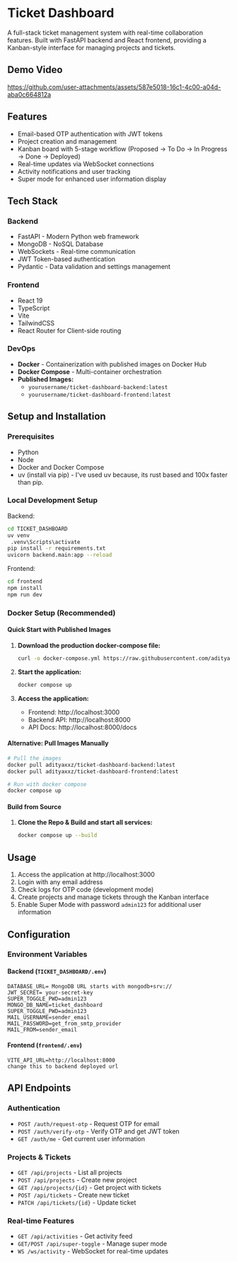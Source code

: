 # Ticket Dashboard

A full-stack ticket management system with real-time collaboration features. Built with FastAPI backend and React frontend, providing a Kanban-style interface for managing projects and tickets.

## Demo Video

https://github.com/user-attachments/assets/587e5018-16c1-4c00-a04d-aba0c664812a

## Features 

- Email-based OTP authentication with JWT tokens
- Project creation and management
- Kanban board with 5-stage workflow (Proposed → To Do → In Progress → Done → Deployed)
- Real-time updates via WebSocket connections
- Activity notifications and user tracking
- Super mode for enhanced user information display

## Tech Stack

### Backend
- FastAPI - Modern Python web framework
- MongoDB - NoSQL Database
- WebSockets - Real-time communication
- JWT Token-based authentication
- Pydantic - Data validation and settings management

### Frontend
- React 19
- TypeScript
- Vite
- TailwindCSS
- React Router for Client-side routing

### DevOps
- **Docker** - Containerization with published images on Docker Hub
- **Docker Compose** - Multi-container orchestration
- **Published Images:**
  - `yourusername/ticket-dashboard-backend:latest`
  - `yourusername/ticket-dashboard-frontend:latest`  


## Setup and Installation

### Prerequisites
- Python
- Node
- Docker and Docker Compose
- uv (install via pip) - I've used uv because, its rust based and 100x faster than pip.


### Local Development Setup

Backend:
```bash
cd TICKET_DASHBOARD
uv venv
 .venv\Scripts\activate
pip install -r requirements.txt
uvicorn backend.main:app --reload
```

Frontend:
```bash
cd frontend
npm install
npm run dev
```

### Docker Setup (Recommended)

#### Quick Start with Published Images

1. **Download the production docker-compose file:**
   ```bash
   curl -o docker-compose.yml https://raw.githubusercontent.com/adityaxxz/ticket-dashboard/main/docker-compose.prod.yml
   ```

2. **Start the application:**
   ```bash
   docker compose up
   ```

3. **Access the application:**
   - Frontend: http://localhost:3000
   - Backend API: http://localhost:8000
   - API Docs: http://localhost:8000/docs

#### Alternative: Pull Images Manually

```bash
# Pull the images
docker pull adityaxxz/ticket-dashboard-backend:latest
docker pull adityaxxz/ticket-dashboard-frontend:latest

# Run with docker compose
docker compose up
```

#### Build from Source

1. **Clone the Repo & Build and start all services:**
   ```bash
   docker compose up --build
   ```

## Usage

1. Access the application at http://localhost:3000
2. Login with any email address
3. Check logs for OTP code (development mode)
4. Create projects and manage tickets through the Kanban interface
5. Enable Super Mode with password `admin123` for additional user information

## Configuration

### Environment Variables

#### Backend (`TICKET_DASHBOARD/.env`)
```env
DATABASE_URL= MongoDB URL starts with mongodb+srv://
JWT_SECRET= your-secret-key
SUPER_TOGGLE_PWD=admin123
MONGO_DB_NAME=ticket_dashboard
SUPER_TOGGLE_PWD=admin123
MAIL_USERNAME=sender_email
MAIL_PASSWORD=get_from_smtp_provider
MAIL_FROM=sender_email
```

#### Frontend (`frontend/.env`)
```env
VITE_API_URL=http://localhost:8000
change this to backend deployed url
```


## API Endpoints

### Authentication
- `POST /auth/request-otp` - Request OTP for email
- `POST /auth/verify-otp` - Verify OTP and get JWT token
- `GET /auth/me` - Get current user information

### Projects & Tickets
- `GET /api/projects` - List all projects
- `POST /api/projects` - Create new project
- `GET /api/projects/{id}` - Get project with tickets
- `POST /api/tickets` - Create new ticket
- `PATCH /api/tickets/{id}` - Update ticket

### Real-time Features
- `GET /api/activities` - Get activity feed
- `GET/POST /api/super-toggle` - Manage super mode
- `WS /ws/activity` - WebSocket for real-time updates
